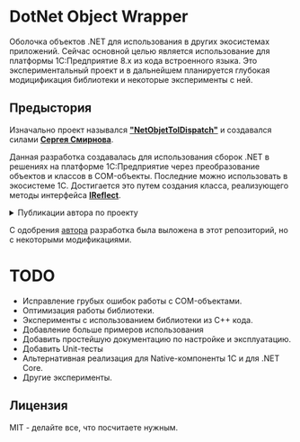 # DotNet Object Wrapper

Оболочка объектов .NET для использования в других экосистемах приложений. Сейчас основной целью является использование для платформы 1С:Предприятие 8.x из кода встроенного языка. Это экспериментальный проект и в дальнейшем планируется глубокая модицификация библиотеки и некоторые эксперименты с ней.

## Предыстория

Изначально проект назывался **["NetObjetToIDispatch"](https://infostart.ru/public/238584/)** и создавался силами **[Сергея Смирнова](https://infostart.ru/profile/82159/)**.

Данная разработка создавалась для использования сборок .NET в решениях на платформе 1С:Предприятие через преобразование объектов и классов в COM-объекты. Последние можно использовать в экосистеме 1С. Достигается это путем создания класса, реализующего методы интерфейса **[IReflect](https://docs.microsoft.com/ru-ru/dotnet/api/system.reflection.ireflect?view=netcore-3.1)**.

<details>
    <summary>Публикации автора по проекту</summary>

* [Использование сборок .NET в 1С 7.x b 8.x. Создание внешних Компонент](https://infostart.ru/public/238584/)
* [Обработка для формирования классов для прямого доступа к файлам 1С через курсоры BDE. И многого другого](https://infostart.ru/public/345658/)
* [Методы для группировки данных по полю,полям в Таблице Значений на примере универсального метода списания по партиям, а также отбора строк в ТЗ по произвольному условию. Для 8.x и 7.7](https://infostart.ru/public/371762/)
* [ИзСтрокиСРазделителями в Восьмерке](https://infostart.ru/public/371887/)
* [Code First и Linq to EF на примере 1С версии 7.7 и 8.3 часть I](https://infostart.ru/public/393228/)
* [Code First и Linq to EF на примере 1С версии 8.3 часть II](https://infostart.ru/public/402038/)
* [Linq to EF. Практика использования. Часть III](https://infostart.ru/public/402433/)
* [Linq to ODATA](https://infostart.ru/public/403524/)
* [.NET(C#) для 1С. Динамическая компиляция класса обертки для использования .Net событий в 1С через ДобавитьОбработчик или ОбработкаВнешнегоСобытия](https://infostart.ru/public/417830/)
* [1C Messenger для отправки сообщений, файлов и обмена данными между пользователями 1С, вэб страницы, мобильными приложениями а ля Skype, WhatsApp](https://infostart.ru/public/434771/)
* [Использование классов .Net в 1С для новичков](https://infostart.ru/public/448668/)
* [Быстрое создание Внешних Компонент на C#. Примеры использования Глобального Контекста, IAsyncEvent, IExtWndsSupport, WinForms и WPF](https://infostart.ru/public/457898/)
* [.Net в 1С. Асинхронные HTTP запросы, отправка Post нескольких файлов multipart/form-data, сжатие трафика с использованием gzip, deflate, удобный парсинг сайтов и т.д.](https://infostart.ru/public/466052/)
* [.Net в 1С. На примере использования HTTPClient, AngleSharp. Удобный парсинг сайтов с помощью библиотеки AngleSharp, в том числе с авторизацией аля JQuery с использованием CSS селекторов. Динамическая компиляция](https://infostart.ru/public/466196/)
* [Использование ТСД на WM 6 как беспроводной сканер с получением данных из 1С](https://infostart.ru/public/525806/)
* [Кроссплатформенное использование классов .Net в 1С через Native ВК. Или замена COM на Linux](https://infostart.ru/public/534901/)
* [Кроссплатформенное использование классов .Net в 1С через Native ВК. Или замена COM на Linux II](https://infostart.ru/public/541518/)
* [Асинхронное программирование в 1С через использование классов .Net из Native ВК](https://infostart.ru/public/541698/)
* [1С, Linux, Excel, Word, OpenXML, ADO, Net Core](https://infostart.ru/public/544232/)
* [.Net Core, 1C, динамическая компиляция, Scripting API](https://infostart.ru/public/547389/)
* [Net Core. Динамическая компиляция класса обертки для получения событий .Net объекта в 1С](https://infostart.ru/public/548701/)
* [.Net Core, обмен с 1C по TCP/IP между различными устройствами](https://infostart.ru/public/551698/)

</details>

С одобрения [автора](https://infostart.ru/profile/82159/) разработка была выложена в этот репозиторий, но с некоторыми модификациями.

# TODO

* Исправление грубых ошибок работы с COM-объектами.
* Оптимизация работы библиотеки.
* Эксперименты с использованием библиотеки из C++ кода.
* Добавление больше примеров использования
* Добавить простейшую документацию по настройке и эксплуатацию.
* Добавить Unit-тесты
* Альтернативная реализация для Native-компоненты 1С и для .NET Core.
* Другие эксперименты.

## Лицензия

MIT - делайте все, что посчитаете нужным.